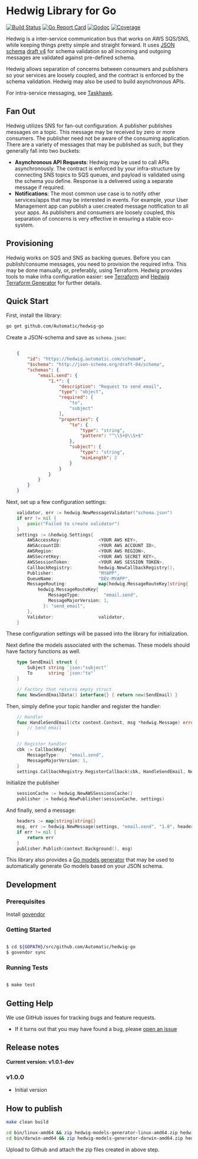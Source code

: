 # Hedwig Library for Go

[![Build Status](https://travis-ci.org/Automatic/hedwig-go.svg?branch=master)](https://travis-ci.org/Automatic/hedwig-go)
[![Go Report Card](https://goreportcard.com/badge/github.com/Automatic/hedwig-go)](https://goreportcard.com/report/github.com/Automatic/hedwig-go)
[![Godoc](https://godoc.org/github.com/Automatic/hedwig-go?status.svg)](http://godoc.org/github.com/Automatic/hedwig-go)
[![Coverage](https://img.shields.io/coveralls/automatic/hedwig-go/master.svg?style=flat-square)](https://coveralls.io/r/automatic/hedwig-go)


Hedwig is a inter-service communication bus that works on AWS SQS/SNS, while keeping things pretty simple and
straight forward. It uses [JSON schema](http://json-schema.org/) [draft v4](http://json-schema.org/specification-links.html#draft-4) for schema validation so all incoming
and outgoing messages are validated against pre-defined schema.

Hedwig allows separation of concerns between consumers and publishers so your services are loosely coupled, and the
contract is enforced by the schema validation. Hedwig may also be used to build asynchronous APIs.

For intra-service messaging, see [Taskhawk](https://github.com/Automatic/taskhawk-go).

## Fan Out

Hedwig utilizes SNS for fan-out configuration. A publisher publishes messages on a topic. This message may be received by zero or more consumers. The publisher need not be aware of the consuming application. There are a variety of messages that may be published as such, but they generally fall into two buckets:

- **Asynchronous API Requests**: Hedwig may be used to call APIs asynchronously. The contract is enforced by your infra-structure by connecting SNS topics to SQS queues, and payload is validated using the schema you define. Response is a delivered using a separate message if required.
- **Notifications**: The most common use case is to notify other services/apps that may be interested in events. For example, your User Management app can publish a user.created message notification to all your apps. As publishers and consumers are loosely coupled, this separation of concerns is very effective in ensuring a stable eco-system.

## Provisioning

Hedwig works on SQS and SNS as backing queues. Before you can publish/consume messages, you need to provision the
required infra. This may be done manually, or, preferably, using Terraform. Hedwig provides tools to make infra
configuration easier: see [Terraform](https://github.com/Automatic/hedwig-terraform) and
[Hedwig Terraform Generator](https://github.com/Automatic/hedwig-terraform-generator) for further details.


## Quick Start

First, install the library:

```bash
go get github.com/Automatic/hedwig-go
```

Create a JSON-schema and save as ``schema.json``:

```json

    {
        "id": "https://hedwig.automatic.com/schema#",
        "$schema": "http://json-schema.org/draft-04/schema",
        "schemas": {
            "email.send": {
                "1.*": {
                    "description": "Request to send email",
                    "type": "object",
                    "required": [
                        "to",
                        "subject"
                    ],
                    "properties": {
                        "to": {
                            "type": "string",
                            "pattern": "^\\S+@\\S+$"
                        },
                        "subject": {
                            "type": "string",
                            "minLength": 2
                        }
                    }
                }
            }
        }
    }
```

Next, set up a few configuration settings:

```go
    validator, err := hedwig.NewMessageValidator("schema.json")
    if err != nil {
        panic("Failed to create validator")
    }
    settings := &hedwig.Settings{
        AWSAccessKey:              <YOUR AWS KEY>,
        AWSAccountID:              <YOUR AWS ACCOUNT ID>,
        AWSRegion:                 <YOUR AWS REGION>,
        AWSSecretKey:              <YOUR AWS SECRET KEY>,
        AWSSessionToken:           <YOUR AWS SESSION TOKEN>,
        CallbackRegistry:          hedwig.NewCallbackRegistry(),
        Publisher:                 "MYAPP",
        QueueName:                 "DEV-MYAPP",
        MessageRouting:            map[hedwig.MessageRouteKey]string{
            hedwig.MessageRouteKey{
                MessageType:         "email.send",
                MessageMajorVersion: 1,
    	      }: "send_email",
        },
        Validator:                 validator,
    }
```

These configuration settings will be passed into the library for initialization.

Next define the models associated with the schemas. These models should have factory
functions as well.

```go
    type SendEmail struct {
        Subject string `json:"subject"`
        To      string `json:"to"`
    }

    // Factory that returns empty struct
    func NewSendEmailData() interface{} { return new(SendEmail) }
```

Then, simply define your topic handler and register the handler:

```go
    // Handler
    func HandleSendEmail(ctx context.Context, msg *hedwig.Message) error {
        // Send email
    }

    // Register handler
    cbk := CallbackKey{
        MessageType:    "email.send",
        MessageMajorVersion: 1,
    }
    settings.CallbackRegistry.RegisterCallback(cbk, HandleSendEmail, NewSendEmailData)
```

Initialize the publisher

```go
    sessionCache := hedwig.NewAWSSessionsCache()
    publisher := hedwig.NewPublisher(sessionCache, settings)
```

And finally, send a message:

```go
    headers := map[string]string{}
    msg, err := hedwig.NewMessage(settings, "email.send", "1.0", headers, data)
    if err != nil {
        return err
    }
    publisher.Publish(context.Background(), msg)
```

This library also provides a [Go models generator](https://github.com/Automatic/hedwig-go/releases) that may be used to
automatically generate Go models based on your JSON schema.

## Development

### Prerequisites

Install [govendor](https://github.com/kardianos/govendor)

### Getting Started

```bash

$ cd ${GOPATH}/src/github.com/Automatic/hedwig-go
$ govendor sync
```

### Running Tests

```bash

$ make test
```

## Getting Help

We use GitHub issues for tracking bugs and feature requests.

* If it turns out that you may have found a bug, please [open an issue](https://github.com/Automatic/hedwig-go/issues/new>)

## Release notes

**Current version: v1.0.1-dev**

### v1.0.0

  - Initial version

## How to publish

```sh
make clean build

cd bin/linux-amd64 && zip hedwig-models-generator-linux-amd64.zip hedwig-models-generator; cd -
cd bin/darwin-amd64 && zip hedwig-models-generator-darwin-amd64.zip hedwig-models-generator; cd -
```

Upload to Github and attach the zip files created in above step.

